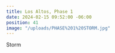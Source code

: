 ```yaml
---
title: Los Altos, Phase 1
date: 2024-02-15 09:52:00 -06:00
position: 41
image: "/uploads/PHASE%201%20STORM.jpg"
---
```


Storm